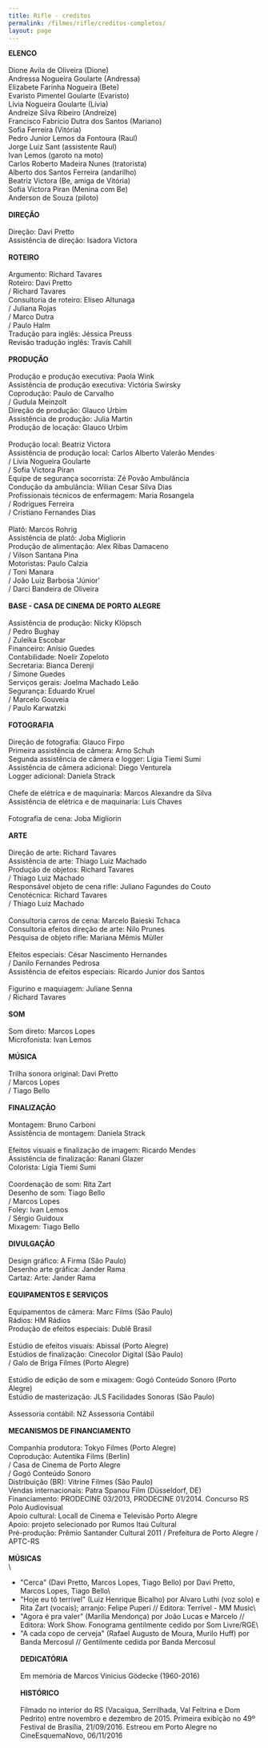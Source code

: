 ```yaml
---
title: Rifle - creditos
permalink: /filmes/rifle/creditos-completos/
layout: page
---
```

**ELENCO**\
\
Dione Avila de Oliveira (Dione)\
Andressa Nogueira Goularte (Andressa)\
Elizabete Farinha Nogueira (Bete)\
Evaristo Pimentel Goularte (Evaristo)\
Lívia Nogueira Goularte (Lívia)\
Andreize Silva Ribeiro (Andreize)\
Francisco Fabrício Dutra dos Santos (Mariano)\
Sofia Ferreira (Vitória)\
Pedro Junior Lemos da Fontoura (Raul)\
Jorge Luiz Sant (assistente Raul)\
Ivan Lemos (garoto na moto)\
Carlos Roberto Madeira Nunes (tratorista)\
Alberto dos Santos Ferreira (andarilho)\
Beatriz Victora (Be, amiga de Vitória)\
Sofia Victora Piran (Menina com Be)\
Anderson de Souza (piloto)\
\
**DIREÇÃO**\
\
Direção: Davi Pretto\
Assistência de direção: Isadora Victora\
\
**ROTEIRO**\
\
Argumento: Richard Tavares\
Roteiro: Davi Pretto\
/ Richard Tavares\
Consultoria de roteiro: Eliseo Altunaga\
/ Juliana Rojas\
/ Marco Dutra\
/ Paulo Halm\
Tradução para inglês: Jéssica Preuss\
Revisão tradução inglês: Travis Cahill\
\
**PRODUÇÃO**\
\
Produção e produção executiva: Paola Wink\
Assistência de produção executiva: Victória Swirsky\
Coprodução: Paulo de Carvalho\
/ Gudula Meinzolt\
Direção de produção: Glauco Urbim\
Assistência de produção: Julia Martin\
Produção de locação: Glauco Urbim\
\
Produção local: Beatriz Victora\
Assistência de produção local: Carlos Alberto Valerão Mendes\
/ Lívia Nogueira Goularte\
/ Sofia Victora Piran\
Equipe de segurança socorrista: Zé Povão Ambulância\
Condução da ambulância: Wilian Cesar Silva Dias\
Profissionais técnicos de enfermagem: Maria Rosangela\
/ Rodrigues Ferreira\
/ Cristiano Fernandes Dias\
\
Platô: Marcos Rohrig\
Assistência de platô: Joba Migliorin\
Produção de alimentação: Alex Ribas Damaceno\
/ Vilson Santana Pina\
Motoristas: Paulo Calzia\
/ Toni Manara\
/ João Luiz Barbosa 'Júnior'\
/ Darci Bandeira de Oliveira\
\
**BASE - CASA DE CINEMA DE PORTO ALEGRE**\
\
Assistência de produção: Nicky Klöpsch\
/ Pedro Bughay\
/ Zuleika Escobar\
Financeiro: Anísio Guedes\
Contabilidade: Noelir Zopeloto\
Secretaria: Bianca Derenji\
/ Simone Guedes\
Serviços gerais: Joelma Machado Leão\
Segurança: Eduardo Kruel\
/ Marcelo Gouveia\
/ Paulo Karwatzki\
\
**FOTOGRAFIA**\
\
Direção de fotografia: Glauco Firpo\
Primeira assistência de câmera: Arno Schuh\
Segunda assistência de câmera e logger: Lígia Tiemi Sumi\
Assistência de câmera adicional: Diego Venturela\
Logger adicional: Daniela Strack\
\
Chefe de elétrica e de maquinaria: Marcos Alexandre da Silva\
Assistência de elétrica e de maquinaria: Luis Chaves\
\
Fotografia de cena: Joba Migliorin\
\
**ARTE**\
\
Direção de arte: Richard Tavares\
Assistência de arte: Thiago Luiz Machado\
Produção de objetos: Richard Tavares\
/ Thiago Luiz Machado\
Responsável objeto de cena rifle: Juliano Fagundes do Couto\
Cenotécnica: Richard Tavares\
/ Thiago Luiz Machado\
\
Consultoria carros de cena: Marcelo Baieski Tchaca\
Consultoria efeitos direção de arte: Nilo Prunes\
Pesquisa de objeto rifle: Mariana Mêmis Müller\
\
Efeitos especiais: César Nascimento Hernandes\
/ Danilo Fernandes Pedrosa\
Assistência de efeitos especiais: Ricardo Junior dos Santos\
\
Figurino e maquiagem: Juliane Senna\
/ Richard Tavares\
\
**SOM**\
\
Som direto: Marcos Lopes\
Microfonista: Ivan Lemos\
\
**MÚSICA**\
\
Trilha sonora original: Davi Pretto\
/ Marcos Lopes\
/ Tiago Bello\
\
**FINALIZAÇÃO**\
\
Montagem: Bruno Carboni\
Assistência de montagem: Daniela Strack\
\
Efeitos visuais e finalização de imagem: Ricardo Mendes\
Assistência de finalização: Ranani Glazer\
Colorista: Lígia Tiemi Sumi\
\
Coordenação de som: Rita Zart\
Desenho de som: Tiago Bello\
/ Marcos Lopes\
Foley: Ivan Lemos\
/ Sérgio Guidoux\
Mixagem: Tiago Bello\
\
**DIVULGAÇÃO**\
\
Design gráfico: A Firma (São Paulo)\
Desenho arte gráfica: Jander Rama\
Cartaz: Arte: Jander Rama\
\
**EQUIPAMENTOS E SERVIÇOS**\
\
Equipamentos de câmera: Marc Films (São Paulo)\
Rádios: HM Rádios\
Produção de efeitos especiais: Dublê Brasil\
\
Estúdio de efeitos visuais: Abissal (Porto Alegre)\
Estúdios de finalização: Cinecolor Digital (São Paulo)\
/ Galo de Briga Filmes (Porto Alegre)\
\
Estúdio de edição de som e mixagem: Gogó Conteúdo Sonoro (Porto Alegre)\
Estúdio de masterização: JLS Facilidades Sonoras (São Paulo)\
\
Assessoria contábil: NZ Assessoria Contábil\
\
**MECANISMOS DE FINANCIAMENTO**\
\
Companhia produtora: Tokyo Filmes (Porto Alegre)\
Coprodução: Autentika Films (Berlin)\
/ Casa de Cinema de Porto Alegre\
/ Gogó Conteúdo Sonoro\
Distribuição (BR): Vitrine Filmes (São Paulo)\
Vendas internacionais: Patra Spanou Film (Düsseldorf, DE)\
Financiamento: PRODECINE 03/2013, PRODECINE 01/2014. Concurso RS Polo Audiovisual\
Apoio cultural: Locall de Cinema e Televisão Porto Alegre\
Apoio: projeto selecionado por Rumos Itaú Cultural\
Pré-produção: Prêmio Santander Cultural 2011 / Prefeitura de Porto Alegre / APTC-RS\
\
**MÚSICAS**\
\
- "Cerca" (Davi Pretto, Marcos Lopes, Tiago Bello) por Davi Pretto, Marcos Lopes, Tiago Bello\
- "Hoje eu tô terrível" (Luiz Henrique Bicalho) por Alvaro Luthi (voz solo) e Rita Zart (vocais); arranjo: Felipe Puperi // Editora: Terrível - MM Music\
- "Agora é pra valer" (Marília Mendonça) por João Lucas e Marcelo // Editora: Work Show. Fonograma gentilmente cedido por Som Livre/RGE\
- "A cada copo de cerveja" (Rafael Augusto de Moura, Murilo Huff) por Banda Mercosul // Gentilmente cedida por Banda Mercosul\
\
**DEDICATÓRIA**\
\
Em memória de Marcos Vinicius Gödecke (1960-2016)\
\
**HISTÓRICO**\
\
Filmado no interior do RS (Vacaíqua, Serrilhada, Val Feltrina e Dom Pedrito) entre novembro e dezembro de 2015. Primeira exibição no 49º Festival de Brasília, 21/09/2016. Estreou em Porto Alegre no CineEsquemaNovo, 06/11/2016